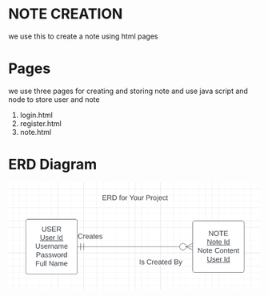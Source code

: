 # NOTE CREATION

 we use this to create a note using html pages


# Pages

we use three pages for creating and storing note and use java script and node to store user and note

<ol>
  <li>login.html</li>
  <li>register.html</li>
  <li>note.html</li>
  
</ol>

# ERD Diagram

![NOTE Creation project!](/public/images/ERD.png "ERD Diagram")